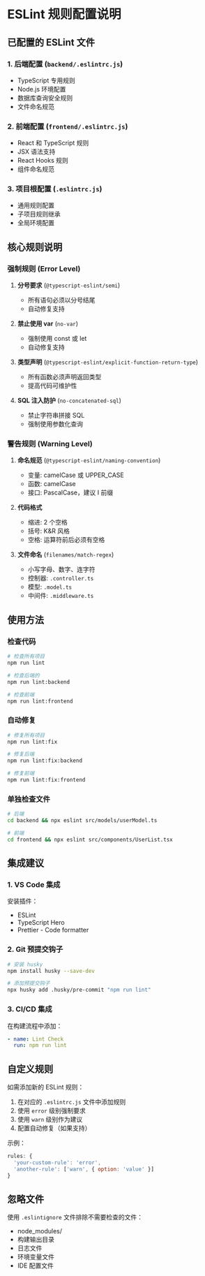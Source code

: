 # ESLint 规则配置说明

## 已配置的 ESLint 文件

### 1. 后端配置 (`backend/.eslintrc.js`)
- TypeScript 专用规则
- Node.js 环境配置
- 数据库查询安全规则
- 文件命名规范

### 2. 前端配置 (`frontend/.eslintrc.js`)
- React 和 TypeScript 规则
- JSX 语法支持
- React Hooks 规则
- 组件命名规范

### 3. 项目根配置 (`.eslintrc.js`)
- 通用规则配置
- 子项目规则继承
- 全局环境配置

## 核心规则说明

### 强制规则 (Error Level)
1. **分号要求** (`@typescript-eslint/semi`)
   - 所有语句必须以分号结尾
   - 自动修复支持

2. **禁止使用 var** (`no-var`)
   - 强制使用 const 或 let
   - 自动修复支持

3. **类型声明** (`@typescript-eslint/explicit-function-return-type`)
   - 所有函数必须声明返回类型
   - 提高代码可维护性

4. **SQL 注入防护** (`no-concatenated-sql`)
   - 禁止字符串拼接 SQL
   - 强制使用参数化查询

### 警告规则 (Warning Level)
1. **命名规范** (`@typescript-eslint/naming-convention`)
   - 变量: camelCase 或 UPPER_CASE
   - 函数: camelCase
   - 接口: PascalCase，建议 I 前缀

2. **代码格式**
   - 缩进: 2 个空格
   - 括号: K&R 风格
   - 空格: 运算符前后必须有空格

3. **文件命名** (`filenames/match-regex`)
   - 小写字母、数字、连字符
   - 控制器: `.controller.ts`
   - 模型: `.model.ts`
   - 中间件: `.middleware.ts`

## 使用方法

### 检查代码
```bash
# 检查所有项目
npm run lint

# 检查后端的
npm run lint:backend

# 检查前端
npm run lint:frontend
```

### 自动修复
```bash
# 修复所有项目
npm run lint:fix

# 修复后端
npm run lint:fix:backend

# 修复前端
npm run lint:fix:frontend
```

### 单独检查文件
```bash
# 后端
cd backend && npx eslint src/models/userModel.ts

# 前端
cd frontend && npx eslint src/components/UserList.tsx
```

## 集成建议

### 1. VS Code 集成
安装插件：
- ESLint
- TypeScript Hero
- Prettier - Code formatter

### 2. Git 预提交钩子
```bash
# 安装 husky
npm install husky --save-dev

# 添加预提交钩子
npx husky add .husky/pre-commit "npm run lint"
```

### 3. CI/CD 集成
在构建流程中添加：
```yaml
- name: Lint Check
  run: npm run lint
```

## 自定义规则

如需添加新的 ESLint 规则：

1. 在对应的 `.eslintrc.js` 文件中添加规则
2. 使用 `error` 级别强制要求
3. 使用 `warn` 级别作为建议
4. 配置自动修复（如果支持）

示例：
```javascript
rules: {
  'your-custom-rule': 'error',
  'another-rule': ['warn', { option: 'value' }]
}
```

## 忽略文件

使用 `.eslintignore` 文件排除不需要检查的文件：
- node_modules/
- 构建输出目录
- 日志文件
- 环境变量文件
- IDE 配置文件